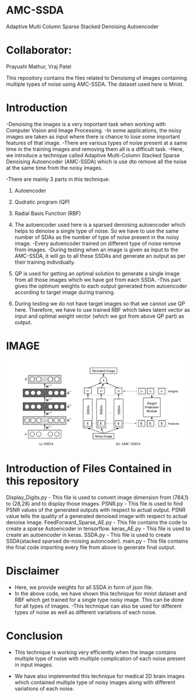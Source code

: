 # AMC-SSDA
Adaptive Multi Column Sparse Stacked Denoising Autoencoder 

# Collaborator: 
Prayushi Mathur, Vraj Patel

This repository contains the files related to Denoising of images containing multiple types of noise using AMC-SSDA. The dataset used here is Mnist.

# Introduction
-Denoising the images is a very important task when working with Computer Vision and Image Processing.
-In some applications, the noisy images are taken as input where there is chance to lose some important features of that image.
-There are various types of noise present at a same time in the training images and removing them all is a difficult task.
-Here, we introduce a technique called Adaptive Multi-Column Stacked Sparse Denoising Autoencoder (AMC-SSDA) which is use dto remove all the noise at the same time from the noisy images.

-There are mainly 3 parts in this technique:
1) Autoencoder
2) Qudratic program (QP)
3) Radial Basis Function (RBF)

1)  The autoencoder used here is a sparsed denoising autoencoder which helps to denoise a single type of noise. So we have to use the same number of SDAs as the number of type of noise present in the noisy image.
-Every autoencoder trained on different type of noise remove from images.
-During testing when an image is given as input to the AMC-SSDA, it will go to all these SSDAs and generate an output as per their training individually.

2) QP is used for getting an optimal solution to generate a single image from all those images which we have got from each SSDA.
-This part gives the optimum weights to each output generated from autoencoder according to target image during training.

3) During testing we do not have target images so that we cannot use QP here. Therefore, we have to use trained RBF which takes latent vector as input and optimal weight vector (which we got from above QP part) as output. 

# IMAGE
<img src="pic.jpg" alt="pic" class="inline"/><br>

# Introduction of Files Contained in this repository
Display_Digits.py - This file is used to convert image dimension from (784,1) to (28,28) and to display those images.
PSNR.py - This file is used to find PSNR values of the generated outputs with respect to actual output. PSNR value tells the quality of a generated denoised image with respect to actual denoise image.
FeedForward_Sparse_AE.py - This file contains the code to create a sparse Autoencoder in tensorflow.
keras_AE.py - This file is used to create an autoencoder in keras.
SSDA.py - This file is used to create SSDA(stacked sparsed de-noising autoncoder).
main.py - This file contains the final code importing every file from above to generate final output.

# Disclaimer
- Here, we provide weights for all SSDA in form of json file.
- In the above code, we have shown this technique for mnist dataset and RBF which get trained for a single type noisy image. This can be done for all types of images.
-This technique can also be used for different types of noise as well as different variations of each noise.

# Conclusion
- This technique is working very efficiently when the image contains multiple type of noise with multiple complication of each noise present in input images.

- We have also implemented this technique for medical 2D brain images which contained multiple type of noisy images along with different variations of each noise.
